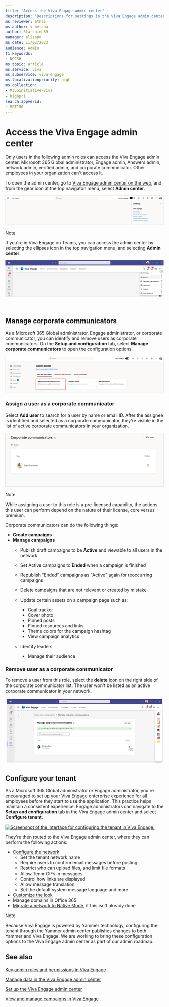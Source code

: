 ```yaml
---
title: "Access the Viva Engage admin center"
description: "Descriptions for settings in the Viva Engage admin center."
ms.reviewer: ethli
ms.author: v-bvrana
author: Starshine89
manager: elizapo
ms.date: 11/02/2023
audience: Admin
f1.keywords:
- NOCSH
ms.topic: article
ms.service: viva
ms.subservice: viva-engage
ms.localizationpriority: high
ms.collection:  
- M365initiative-viva
- highpri
search.appverid:
- MET150
---
```


# Access the Viva Engage admin center

Only users in the following admin roles can access the Viva Engage admin center: Microsoft 365 Global administrator, Engage admin, Answers admin, network admin, verified admin, and corporate communicator. Other employees in your organization can't access it.

To open the admin center, go to [Viva Engage admin center on the web](http://engage.cloud.microsoft/main/admin), and from the gear icon at the top navigaton menu, select **Admin center**.

[![Screenshot shows the entry point to the Viva Engage admin center on the web at engage.cloud.microsoft/main/admin.](/viva/media/engage/admin/web-admin-entry.png)](/viva/media/engage/admin/web-admin-entry.png#lightbox)

>[!NOTE]
>If you're in Viva Engage on Teams, you can access the admin center by selecting the ellipses icon in the top navigation menu, and selecting **Admin center**.

[![Screenshot shows the entry point to the Viva Engage admin center on Teams.](/viva/media/engage/admin/admin-entry-point.png)](/viva/media/engage/admin/admin-entry-point.png#lightbox)

<br>

## Manage corporate communicators  

As a Microsoft 365 Global administrator, Engage administrator, or corporate communicator, you can identify and remove users as corporate communicators. On the **Setup and configuration** tab, select **Manage corporate communicators** to open the configuration options.  

[![Screenshot of the interface for managing corporate communicators.](/viva/media/engage/admin/web-manage-corp-comm.png)](/viva/media/engage/admin/web-manage-corp-comm.png#lightbox)

### Assign a user as a corporate communicator

Select **Add user** to search for a user by name or email ID. After the assignee is identified and selected as a corporate communicator, they're visible in the list of active corporate communicators in your organization.  

[![Screenshot of the interface for adding corporate communicators.](/viva/media/engage/admin/web-add-corp-comm.png)](/viva/media/engage/admin/web-add-corp-comm.png#lightbox)

>[!NOTE]
> While assigning a user to this role is a pre-licensed capability, the actions this user can perform depend on the nature of their license, core versus premium.  

Corporate communicators can do the following things:

- **Create campaigns**
- **Manage campaigns**
    - Publish draft campaigns to be **Active** and viewable to all users in the network
    - Set Active campaigns to **Ended** when a campaign is finished
    - Republish "Ended" campaigns as "Active" again for reoccurring campaigns
    - Delete campaigns that are not relevant or created by mistake
    - Update certain assets on a campaign page such as:
        - Goal tracker
        - Cover photo
        - Pinned posts
        - Pinned resources and links
        - Theme colors for the campaign hashtag
        - View campaign analytics

    - Identify leaders
        - Manage their audience

### Remove user as a corporate communicator

To remove a user from this role, select the **delete** icon on the right side of the corporate communicator list. The user won't be listed as an active corporate communicator in your network.

[![Screenshot of the interface for removing a corporate communicator in Viva Engage.](/viva/media/engage/admin/remove-corp-comm.png)](/viva/media/engage/admin/remove-corp-comm.png#lightbox)

## Configure your tenant

As a Microsoft 365 Global administrator or Engage administrator, you're encouraged to set up your Viva Engage enterprise experience for all employees before they start to use the application. This practice helps maintain a consistent experience. Engage administrators can navigate to the **Setup and configuration** tab in the Viva Engage admin center and select **Configure tenant**.  

[![Screenshot of the interface for configuring the tenant in Viva Engage.](/viva/media/engage/admin/web-config-tenant.png)](/viva/media/engage/admin/web-config-tenant.png#lightbox)

They're then routed to the Viva Engage admin center, where they can perform the following actions:  

- [Configure the network](/viva/engage/configure-your-viva-engage-network/configure-viva-engage)
    - Set the tenant network name
    - Require users to confirm email messages before posting
    - Restrict who can upload files, and limit file formats
    - Allow Tenor GIFs in messages
    - Control how links are displayed
    - Allow message translation
    - Set the default system message language and more
- [Customize the look](/viva/engage/configure-your-viva-engage-network/customize-the-look-of-viva-engage)
- Manage domains in Office 365  
- [Migrate a network to Native Mode](/viva/engage/configure-your-viva-engage-network/native-mode-step-by-step-guide), if this isn't already done

>[!NOTE]
> Because Viva Engage is powered by Yammer technology, configuring the tenant through the Yammer admin center publishes changes to both Yammer and Viva Engage. We are working to bring these configuration options to the Viva Engage admin center as part of our admin roadmap.


## See also

[Key admin roles and permissions in Viva Engage](/Viva/engage/eac-key-admin-roles-permissions)

[Manage data in the Viva Engage admin center](/Viva/engage/eac-as-manage-data)

[Set up the Viva Engage admin center](/Viva/engage/eac-get-started)

[View and manage campaigns in Viva Engage](/Viva/engage/campaigns)
